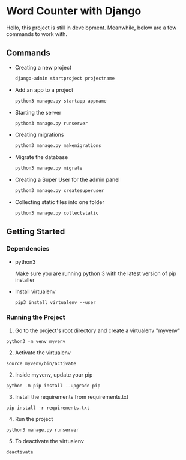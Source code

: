 # Word Counter with Django

Hello, this project is still in development. Meanwhile, below are a few commands to work with.

## Commands

- Creating a new project

  ```python
  django-admin startproject projectname
  ```

- Add an app to a project

  ```python
  python3 manage.py startapp appname
  ```

- Starting the server

  ```python
  python3 manage.py runserver
  ```

- Creating migrations

  ```python
  python3 manage.py makemigrations
  ```

- Migrate the database

  ```python
  python3 manage.py migrate
  ```

- Creating a Super User for the admin panel

  ```python
  python3 manage.py createsuperuser
  ```

- Collecting static files into one folder

  ```python
  python3 manage.py collectstatic
  ```

## Getting Started

### Dependencies

- python3

  Make sure you are running python 3 with the latest version of pip installer

- Install virtualenv

  ```
  pip3 install virtualenv --user
  ```

### Running the Project

1. Go to the project's root directory and create a virtualenv "myvenv"

```
python3 -m venv myvenv
```

2. Activate the virtualenv

```
source myvenv/bin/activate
```

2. Inside myvenv, update your pip

```
python -m pip install --upgrade pip
```

3. Install the requirements from requirements.txt

```
pip install -r requirements.txt
```

4. Run the project

```
python3 manage.py runserver
```

5. To deactivate the virtualenv

```
deactivate
```
